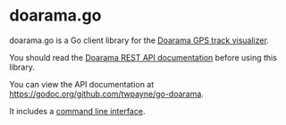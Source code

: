 # doarama.go

doarama.go is a Go client library for the [Doarama GPS track
visualizer](http://www.doarama.com/).

You should read the [Doarama REST API
documentation](https://api.doarama.com/api/0.2/docs) before using this library.

You can view the API documentation at
https://godoc.org/github.com/twpayne/go-doarama.

It includes a [command line interface](cmd/dorama/).
